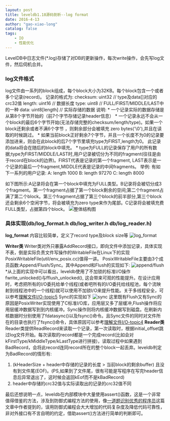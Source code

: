 ```yaml
---
layout: post
title: leveldb1.18源码剖析--log format
date: 2016-4-13
author: "gao-xiao-long"
catalog: false
tags:
    - IO
    - 性能优化
---
```


LevelDB中日志文件(*.log)存储了对DB的更新操作，每次write操作，会先写log文件，然后伺机合并。

### log文件格式

log文件由一系列的block组成，每个block大小为32KB。每个block包含一个或者多个记录(record)。
记录的格式为:
    checksum: uint32   // type及data[]对应的crc32值
    length:   uint16   // 数据长度
    type:     uint8    // FULL/FIRST/MIDDLE/LAST中的一种
    data:     uint8[length]   // 实际存储的数据
说明:
    * 一个记录实际的数据存储是从第8个字节开始的（前7个字节存储记录header信息）
    * 一个记录永远不会从一个block的最后6个字节开始(无法存储完整的checksum/length/type)。如果一个block还剩余或者不满6个字节
，则剩余部分会被填充 zero bytes('\0'),并且在读取的时候跳过。
    * 如果当前block正好剩余7个字节，并且一个长度不为0的记录要添加进来，则会在此block的后7个字节里填充type为FIRST,length为0。
此记录的data将会在随后的block中填充。
    * type为FULL的记录保存了用户的所有数据;type为FIRST/MIDDLE/LAST时,用户记录被切分为不同的fragment(往往是由于record在block的边界)。FIRST代表是记录的第一个fragment, LAST表示是一个记录的最后一个fragment,MIDDLE代表是记录的中间fragments。
举例:
有如下一系列的用户记录:
A: length 1000
B: length 97270
C: length 8000

如下图所示:A记录将会在第一个block中填充为FULL类型。B记录将会被切分成3个fragment。第一个fragment占据了第一个block剩余的空间;第二个fragment占满了第二个block。第三个fragment占据了第三个block的前半部分,第三个block还会剩余6个空闲字节，将会被填充为zero type来作为尾部。C记录将会被填充费FULL类型，占据第四个block。
![整体结构图](/img/in-post/block-format.png)

### 具体实现(db/log_format.h db/log_writer.h db/log_reader.h)

**log_format**
内容比较简单，定义了record type及block size等
![log_format](/img/in-post/log-format.png)

**Writer类**
Writer类对外只暴露AddRecord接口，即向文件中添加记录，具体实现不表，倒是实际负责文件写操作的WritableFile在Linux下的实现PosixWritableFile(util/env_posix.cc)值得一讲。
PosixWritableFile主要由3个成员函数:Append/Flush/Sync。其中Append和Flush的实现如下:
![append/flush](/img/in-post/append_flush.png)
*从上面的实现中可以看出，leveldb使用了不加锁的标准I/O操作fwrite_unlocked()与fflush_unlocked(), 这会带来可观的性能提升。在设计应用时，考虑把所有的I/O委托给单个线程(或者吧所有的I/O委托给线程池，每个流映射到线程池中的一个线程)就可以使用不加锁I/O来提升性能。关于多线程安全，可以参考[理解文件I/O-topic5](http://gao-xiao-long.github.io/2016/04/13/file-io/#topic5-io)
Sync的实现如下
![sync](/img/in-post/write_sync.png)
这里既有Flush又有Sync的原因是PosixWriter实现使用了C标准I/O库，应用层又多了层缓冲,Flush操作将应用层缓冲数据写到到内核缓冲。Sync操作则将内核缓冲数据写到磁盘。在刷新内核数据时分别使用了fdatasync()以及fsync()命令。且Sync文件的同时对文件所在的目录也执行了fsync()命令，具体原因可以参考[理解文件I/O-topic4](http://gao-xiao-long.github.io/2016/04/13/file-io/#topic4-io)
**Reader类**
Reader类提供ReadRecord来读取一个记录，第一次读取时，根据initial_offset跳过log文件开始。每次读取的record都是一个完成record(比如会对kFirstType/kMiddleType/kLastType进行拼接)，读取过程中如果遇到BadRecord，会将此record连同record所在的整个block一起丢弃。leveldb判定为BadRecord的情形有:
1. (kHeaderSize + header中存储的记录的长度 > 当前block的剩余buffer) 且没有到文件尾(EOF)。(PS,如果到了文件尾，很有可能是写程序在写完header信息后异常退出了，这时候会返回kEof而不是kBadRecord)
2. header中存储的crc32值与实际读取出的记录的crc32值不同

最后还想说明一点，leveldb在内部模块中大量使用assert()函数，这是一个非常值得借鉴的方法，涉及到防御式编程方法的使用，像[一道题识别优秀的程序员](http://blog.jobbole.com/101801/)这篇文章中作者提到的，误用防御式编程会大大增加的代码复杂度及降低代码可靠性，非对外接口有不言自明的约定，借助assert()方法进行简单的判断即可。

